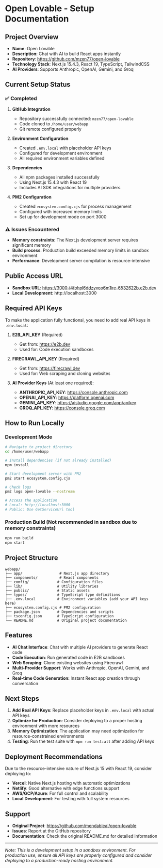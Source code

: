 # Open Lovable - Setup Documentation

## Project Overview
- **Name**: Open Lovable
- **Description**: Chat with AI to build React apps instantly
- **Repository**: https://github.com/mzen77/open-lovable
- **Technology Stack**: Next.js 15.4.3, React 19, TypeScript, TailwindCSS
- **AI Providers**: Supports Anthropic, OpenAI, Gemini, and Groq

## Current Setup Status

### ✅ Completed
1. **GitHub Integration**
   - Repository successfully connected: `mzen77/open-lovable`
   - Code cloned to `/home/user/webapp`
   - Git remote configured properly

2. **Environment Configuration**
   - Created `.env.local` with placeholder API keys
   - Configured for development environment
   - All required environment variables defined

3. **Dependencies**
   - All npm packages installed successfully
   - Using Next.js 15.4.3 with React 19
   - Includes AI SDK integrations for multiple providers

4. **PM2 Configuration**
   - Created `ecosystem.config.cjs` for process management
   - Configured with increased memory limits
   - Set up for development mode on port 3000

### ⚠️ Issues Encountered
- **Memory constraints**: The Next.js development server requires significant memory
- **Build process**: Production build exceeded memory limits in sandbox environment
- **Performance**: Development server compilation is resource-intensive

## Public Access URL
- **Sandbox URL**: https://3000-i4fohpl6ddzyvoo6m1ire-6532622b.e2b.dev
- **Local Development**: http://localhost:3000

## Required API Keys
To make the application fully functional, you need to add real API keys in `.env.local`:

1. **E2B_API_KEY** (Required)
   - Get from: https://e2b.dev
   - Used for: Code execution sandboxes

2. **FIRECRAWL_API_KEY** (Required)
   - Get from: https://firecrawl.dev
   - Used for: Web scraping and cloning websites

3. **AI Provider Keys** (At least one required):
   - **ANTHROPIC_API_KEY**: https://console.anthropic.com
   - **OPENAI_API_KEY**: https://platform.openai.com
   - **GEMINI_API_KEY**: https://aistudio.google.com/app/apikey
   - **GROQ_API_KEY**: https://console.groq.com

## How to Run Locally

### Development Mode
```bash
# Navigate to project directory
cd /home/user/webapp

# Install dependencies (if not already installed)
npm install

# Start development server with PM2
pm2 start ecosystem.config.cjs

# Check logs
pm2 logs open-lovable --nostream

# Access the application
# Local: http://localhost:3000
# Public: Use GetServiceUrl tool
```

### Production Build (Not recommended in sandbox due to memory constraints)
```bash
npm run build
npm start
```

## Project Structure
```
webapp/
├── app/                 # Next.js app directory
├── components/          # React components
├── config/             # Configuration files
├── lib/                # Utility libraries
├── public/             # Static assets
├── types/              # TypeScript type definitions
├── .env.local          # Environment variables (add your API keys here)
├── ecosystem.config.cjs # PM2 configuration
├── package.json        # Dependencies and scripts
├── tsconfig.json       # TypeScript configuration
└── README.md           # Original project documentation
```

## Features
- **AI Chat Interface**: Chat with multiple AI providers to generate React code
- **Code Execution**: Run generated code in E2B sandboxes
- **Web Scraping**: Clone existing websites using Firecrawl
- **Multi-Provider Support**: Works with Anthropic, OpenAI, Gemini, and Groq
- **Real-time Code Generation**: Instant React app creation through conversation

## Next Steps
1. **Add Real API Keys**: Replace placeholder keys in `.env.local` with actual API keys
2. **Optimize for Production**: Consider deploying to a proper hosting environment with more resources
3. **Memory Optimization**: The application may need optimization for resource-constrained environments
4. **Testing**: Run the test suite with `npm run test:all` after adding API keys

## Deployment Recommendations
Due to the resource-intensive nature of Next.js 15 with React 19, consider deploying to:
- **Vercel**: Native Next.js hosting with automatic optimizations
- **Netlify**: Good alternative with edge functions support
- **AWS/GCP/Azure**: For full control and scalability
- **Local Development**: For testing with full system resources

## Support
- **Original Project**: https://github.com/mendableai/open-lovable
- **Issues**: Report at the GitHub repository
- **Documentation**: Check the original README.md for detailed information

---
*Note: This is a development setup in a sandbox environment. For production use, ensure all API keys are properly configured and consider deploying to a production-ready hosting environment.*